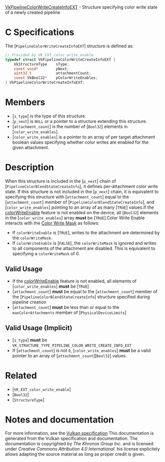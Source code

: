 [VkPipelineColorWriteCreateInfoEXT](https://www.khronos.org/registry/vulkan/specs/1.3-extensions/man/html/VkPipelineColorWriteCreateInfoEXT.html) - Structure specifying color write state of a newly created pipeline

# C Specifications
The [`PipelineColorWriteCreateInfoEXT`] structure is defined as:
```c
// Provided by VK_EXT_color_write_enable
typedef struct VkPipelineColorWriteCreateInfoEXT {
    VkStructureType    sType;
    const void*        pNext;
    uint32_t           attachmentCount;
    const VkBool32*    pColorWriteEnables;
} VkPipelineColorWriteCreateInfoEXT;
```

# Members
- [`s_type`] is the type of this structure.
- [`p_next`] is `NULL` or a pointer to a structure extending this structure.
- [`attachment_count`] is the number of [`Bool32`] elements in [`color_write_enables`].
- [`color_write_enables`] is a pointer to an array of per target attachment boolean values specifying whether color writes are enabled for the given attachment.

# Description
When this structure is included in the [`p_next`] chain of
[`PipelineColorBlendStateCreateInfo`], it defines per-attachment color
write state.
If this structure is not included in the [`p_next`] chain, it is equivalent
to specifying this structure with [`attachment_count`] equal to the
[`attachment_count`] member of [`PipelineColorBlendStateCreateInfo`],
and [`color_write_enables`] pointing to an array of as many [`TRUE`]
values.If the [colorWriteEnable](https://www.khronos.org/registry/vulkan/specs/1.3-extensions/html/vkspec.html#features-colorWriteEnable) feature is not enabled
on the device, all [`Bool32`] elements in the
[`color_write_enables`] array  **must**  be [`TRUE`].Color Write Enable interacts with the [Color
Write Mask](https://www.khronos.org/registry/vulkan/specs/1.3-extensions/html/vkspec.html#framebuffer-color-write-mask) as follows:
- If `colorWriteEnable` is [`TRUE`], writes to the attachment are determined by the `colorWriteMask`.
- If `colorWriteEnable` is [`FALSE`], the `colorWriteMask` is ignored and writes to all components of the attachment are disabled. This is equivalent to specifying a `colorWriteMask` of 0.

## Valid Usage
-    If the [colorWriteEnable](https://www.khronos.org/registry/vulkan/specs/1.3-extensions/html/vkspec.html#features-colorWriteEnable) feature is not enabled, all elements of [`color_write_enables`] **must**  be [`TRUE`]
-  [`attachment_count`] **must**  be equal to the [`attachment_count`] member of the [`PipelineColorBlendStateCreateInfo`] structure specified during pipeline creation
-  [`attachment_count`] **must**  be less than or equal to the `maxColorAttachments` member of [`PhysicalDeviceLimits`]

## Valid Usage (Implicit)
-  [`s_type`] **must**  be `VK_STRUCTURE_TYPE_PIPELINE_COLOR_WRITE_CREATE_INFO_EXT`
-    If [`attachment_count`] is not `0`, [`color_write_enables`] **must**  be a valid pointer to an array of [`attachment_count`][`Bool32`] values

# Related
- [`VK_EXT_color_write_enable`]
- [`Bool32`]
- [`StructureType`]

# Notes and documentation
For more information, see the [Vulkan specification](https://www.khronos.org/registry/vulkan/specs/1.3-extensions/html/vkspec.html)
This documentation is generated from the Vulkan specification and documentation.
The documentation is copyrighted by *The Khronos Group Inc.* and is licensed under *Creative Commons Attribution 4.0 International*.
his license explicitely allows adapting the source material as long as proper credit is given.
        